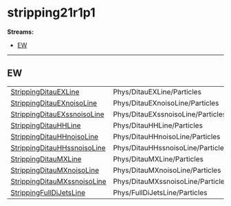 # stripping21r1p1

**Streams:**

-   [EW](#ew)

------------------------------------------------------------------------

## <span id="ew">EW</span>

|                                                                   |                                   |       |
|-------------------------------------------------------------------|-----------------------------------|-------|
| [StrippingDitauEXLine](stripping21r1p1-ditauexline)               | Phys/DitauEXLine/Particles        | 1.0   |
| [StrippingDitauEXnoisoLine](stripping21r1p1-ditauexnoisoline)     | Phys/DitauEXnoisoLine/Particles   | 0.050 |
| [StrippingDitauEXssnoisoLine](stripping21r1p1-ditauexssnoisoline) | Phys/DitauEXssnoisoLine/Particles | 0.050 |
| [StrippingDitauHHLine](stripping21r1p1-ditauhhline)               | Phys/DitauHHLine/Particles        | 0.100 |
| [StrippingDitauHHnoisoLine](stripping21r1p1-ditauhhnoisoline)     | Phys/DitauHHnoisoLine/Particles   | 0.010 |
| [StrippingDitauHHssnoisoLine](stripping21r1p1-ditauhhssnoisoline) | Phys/DitauHHssnoisoLine/Particles | 0.010 |
| [StrippingDitauMXLine](stripping21r1p1-ditaumxline)               | Phys/DitauMXLine/Particles        | 1.0   |
| [StrippingDitauMXnoisoLine](stripping21r1p1-ditaumxnoisoline)     | Phys/DitauMXnoisoLine/Particles   | 0.100 |
| [StrippingDitauMXssnoisoLine](stripping21r1p1-ditaumxssnoisoline) | Phys/DitauMXssnoisoLine/Particles | 0.100 |
| [StrippingFullDiJetsLine](stripping21r1p1-fulldijetsline)         | Phys/FullDiJetsLine/Particles     | 0.050 |
